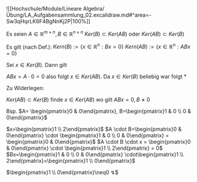 ![[Hochschule/Module/Lineare Algebra/Übung/LA_Aufgabensammlung_02.excalidraw.md#^area=-Sw3qHqrLK6F4BgNnKj2P|100%]]

Es seien $A \in \mathbb{R}^{m \times n}, B \in \mathbb{R}^{n \times n}$
$Ker(B) \subset Ker(AB) \text{ oder } Ker(AB) \subset Ker(B)$

Es gilt (nach Def.):
$Kern (B):= \{x \in \mathbb{R}^{n}: Bx=0\}$
$Kern (AB):= \{x \in \mathbb{R}^{n}: ABx=0\}$

Sei $x\in Ker (B)$. Dann gilt

$ABx = A  \cdot 0 =0$
also folgt $x \in Ker(AB)$. Da $x \in Ker(B)$ beliebig war folgt \*

Zu Widerlegen:

$Ker(AB) \subset Ker(B)$
finde $x \in Ker(AB)$ wo gilt $ABx = 0, B\neq0$

Bsp. $A= \begin{pmatrix}0 & 0\end{pmatrix}, B=\begin{pmatrix}1 & 0 \\ 0 & 0\end{pmatrix}$

$x=\begin{pmatrix}1 \\ 2\end{pmatrix}$
$A  \cdot B=\begin{pmatrix}0 & 0\end{pmatrix} \cdot \begin{pmatrix}1 & 0 \\ 0 & 0\end{pmatrix} = \begin{pmatrix}0 & 0\end{pmatrix}$
$A  \cdot B \cdot x = \begin{pmatrix}0 & 0\end{pmatrix}  \cdot \begin{pmatrix}1 \\ 2\end{pmatrix} = 0$
$Bx=\begin{pmatrix}1 & 0 \\ 0 & 0\end{pmatrix} \cdot\begin{pmatrix}1 \\ 2\end{pmatrix}=\begin{pmatrix}1 \\ 0\end{pmatrix}$

$\begin{pmatrix}1 \\ 0\end{pmatrix}\neq0 ↯$
